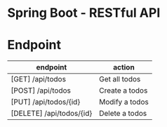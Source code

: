 # Spring Boot - RESTful API

# Endpoint

| endpoint | action |
| ------- | ------- |
| [GET] /api/todos | Get all todos |
| [POST] /api/todos | Create a todos |
| [PUT] /api/todos/{id} | Modify a todos |
| [DELETE] /api/todos/{id} | Delete a todos |
